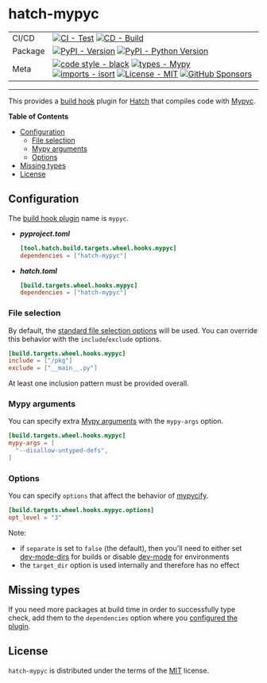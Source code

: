 # hatch-mypyc

| | |
| --- | --- |
| CI/CD | [![CI - Test](https://github.com/ofek/hatch-mypyc/actions/workflows/test.yml/badge.svg)](https://github.com/ofek/hatch-mypyc/actions/workflows/test.yml) [![CD - Build](https://github.com/ofek/hatch-mypyc/actions/workflows/build.yml/badge.svg)](https://github.com/ofek/hatch-mypyc/actions/workflows/build.yml) |
| Package | [![PyPI - Version](https://img.shields.io/pypi/v/hatch-mypyc.svg?logo=pypi&label=PyPI&logoColor=gold)](https://pypi.org/project/hatch-mypyc/) [![PyPI - Python Version](https://img.shields.io/pypi/pyversions/hatch-mypyc.svg?logo=python&label=Python&logoColor=gold)](https://pypi.org/project/hatch-mypyc/) |
| Meta | [![code style - black](https://img.shields.io/badge/code%20style-black-000000.svg)](https://github.com/psf/black) [![types - Mypy](https://img.shields.io/badge/types-Mypy-blue.svg)](https://github.com/ambv/black) [![imports - isort](https://img.shields.io/badge/imports-isort-ef8336.svg)](https://github.com/pycqa/isort) [![License - MIT](https://img.shields.io/badge/license-MIT-9400d3.svg)](https://spdx.org/licenses/) [![GitHub Sponsors](https://img.shields.io/github/sponsors/ofek?logo=GitHub%20Sponsors&style=social)](https://github.com/sponsors/ofek) |

-----

This provides a [build hook](https://ofek.dev/hatch/latest/config/build/#build-hooks) plugin for [Hatch](https://github.com/ofek/hatch) that compiles code with [Mypyc](https://github.com/mypyc/mypyc).

**Table of Contents**

- [Configuration](#configuration)
  - [File selection](#file-selection)
  - [Mypy arguments](#mypy-arguments)
  - [Options](#options)
- [Missing types](#missing-types)
- [License](#license)

## Configuration

The [build hook plugin](https://ofek.dev/hatch/latest/plugins/build-hook/) name is `mypyc`.

- ***pyproject.toml***

    ```toml
    [tool.hatch.build.targets.wheel.hooks.mypyc]
    dependencies = ["hatch-mypyc"]
    ```

- ***hatch.toml***

    ```toml
    [build.targets.wheel.hooks.mypyc]
    dependencies = ["hatch-mypyc"]
    ```

### File selection

By default, the [standard file selection options](https://ofek.dev/hatch/latest/config/build/#file-selection) will be used. You can override this behavior with the `include`/`exclude` options.

```toml
[build.targets.wheel.hooks.mypyc]
include = ["/pkg"]
exclude = ["__main__.py"]
```

At least one inclusion pattern must be provided overall.

### Mypy arguments

You can specify extra [Mypy arguments](https://mypy.readthedocs.io/en/stable/command_line.html) with the `mypy-args` option.

```toml
[build.targets.wheel.hooks.mypyc]
mypy-args = [
  "--disallow-untyped-defs",
]
```

### Options

You can specify `options` that affect the behavior of [mypycify](https://github.com/python/mypy/blob/v0.930/mypyc/build.py#L429).

```toml
[build.targets.wheel.hooks.mypyc.options]
opt_level = "3"
```

Note:

- if `separate` is set to `false` (the default), then you'll need to either set [dev-mode-dirs](https://ofek.dev/hatch/latest/config/build/#dev-mode) for builds or disable [dev-mode](https://ofek.dev/hatch/latest/config/environment/#dev-mode) for environments
- the `target_dir` option is used internally and therefore has no effect

## Missing types

If you need more packages at build time in order to successfully type check, add them to the `dependencies` option where you [configured the plugin](#configuration).

## License

`hatch-mypyc` is distributed under the terms of the [MIT](https://spdx.org/licenses/MIT.html) license.
